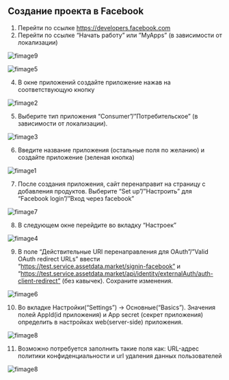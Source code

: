 ##  Создание проекта в Facebook

1. Перейти по ссылке https://developers.facebook.com
2. Перейти по ссылке “Начать работу” или ”MyApps” (в зависимости от локализации)

![fimage9](/img/fimage9.png)

![fimage5](/img/fimage5.png)

4. В окне приложений создайте приложение нажав на соответствующую кнопку

![fimage2](/img/fimage2.png)

5. Выберите тип приложения “Consumer”/”Потребительское”  (в зависимости от локализации).

![fimage3](/img/fimage3.png)

6. Введите название приложения (остальные поля по желанию) и создайте приложение (зеленая кнопка)

![fimage1](/img/fimage1.png)

7. После создания приложения, сайт перенаправит на страницу с добавления продуктов. Выберите “Set up”/”Настроить” для “Facebook login”/”Вход через facebook”

![fimage7](/img/fimage7.png)

8. В следующем окне перейдите во вкладку “Настроек”

![fimage4](/img/fimage4.png)

9. В поле “Действительные URI перенаправления для OAuth”/”Valid OAuth redirect URLs” ввести “https://test.service.assetdata.market/signin-facebook” и “https://test.service.assetdata.market/api/identity/externalAuth/auth-client-redirect”  (без кавычек). Сохраните изменения.

![fimage6](/img/fimage6.png)

10. Во вкладке Настройки(“Settings”) -> Основные(“Basics”). Значения полей AppId(id приложения) и App secret (секрет приложения) определить в настройках web(server-side) приложения.

![fimage8](/img/fimage8.png)

11. Возможно потребуется заполнить такие поля как: URL-адрес политики конфиденциальности и url удаления данных пользователей

![fimage8](/img/fimage10.png)